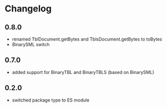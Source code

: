 ﻿# Changelog

## 0.8.0
- renamed TblDocument.getBytes and TblsDocument.getBytes to toBytes
- BinarySML switch

## 0.7.0
- added support for BinaryTBL and BinaryTBLS (based on BinarySML)

## 0.2.0
- switched package type to ES module